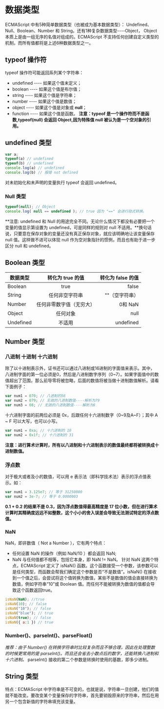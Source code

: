 # 数据类型
ECMAScript 中有5种简单数据类型（也被成为基本数据类型）： Undefined、Null、Boolean、Number 和 String。还有1种复杂数据类型----Object， Object 本质上是由一组无序的名值对组成的。ECMAScript 不支持任何创建自定义类型的机制，而所有值都将是上述6种数据类型之一。
## typeof 操作符
typeof 操作符可能返回系列某个字符串：
- undefined ---- 如果这个值未定义；
- boolean ---- 如果这个值是布尔值；
- string ---- 如果这个值是字符串；
- number ---- 如果这个值是数值；
- object ---- 如果这个值是对象或 **null**；
- function ---- 如果这个值是函数。
**注意：typeof 是一个操作符而不是函数,typeof(null) 会返回 Object,因为特殊值 null 被认为是一个空对象的引用。**
## undefined 类型
``` javascript
var a;
typeof(a) // undefined 
typeof(b) // undefined
console.log(a) // undefined
console.log(b) // 报错 not defined
```
对未初始化和未声明的变量执行 typeof 会返回 undefined。
### Null 类型
``` javascript
typeof(null); // Object
console.log( null == undefined ); // true 因为 "==" 会进行隐式转换。 
```
**注意: undefined 和 Null 的用途完全不同。无论什么情况下都没有必要把一个变量的值显示第设置为 undefined，可是同样的规则对 null 不适用。**换句话说，只要意在保存对象的变量还没有真正保存对象，就应该明确地让该变量保存 null 值。这样做不进可以体现 null 作为空对象指针的惯例，而且也有助于进一步区分 null 和 undefined。
## Boolean 类型
数据类型   |   转化为 true 的值   |转化为 false 的值
--|:--:|--:
Boolean   |         true        |false
String    |  任何非空字符串      |""（空字符串）
Number    |任何非零数字值（无穷大）|0和 NaN
Object    |       任何对象       |null
Undefined |        不适用       |undefined
## Number 类型
### 八进制 十进制 十六进制
除了以十进制表示外，证书还可以通过八进制或16进制的字面值来表示。其中，八进制字面的第一位必须是0，然后是八进制数字序列（0~7）。如果字面值中的数值超出了范围，那么前导零将被忽略，后面的数值将被当做十进制数值解析。请看下面例子：
``` javascript
var num1 = 070; // 八进制的56
var num2 = 079; // 无效的八进制数值----解析为79
var num3 = 08; // 无效的八进制数值----解析为8
```
十六进制字面的前两位必须是 0x，后跟任何十六进制数字（0~9及A~F）；其中 A ~ F 可以大写，也可以小写。
``` javascript
var num1 = 0xa; // 十六进制的 10
var num2 = 0x1f; // 十六进制的 31
```
**注意：进行算术计算时，所有以八进制和十六进制表示的数值最终都将被转换成十进制数值。**
### 浮点数
对于极大或者及小的数值，可以用 e 表示法（即科学技术法）表示的浮点值表示。如：
``` javascript
var num1 = 3.125e7; // 等于 31250000
var num2 = 3e-7; // 等于 0.0000003
```
**0.1 + 0.2 的结果不是 0.3，因为浮点数值得最高精度是 17 位小数，但在进行算术计算时其精确度远远不如整数，这个小小的舍入误差会导致无法测试特定的浮点数值。**
### NaN
NaN，即非数值（ Not a Number ），它有两个特点：
- 任何设置 NaN 的操作（例如 NaN/10 ）都会返回 NaN;
- NaN 与任何值都不相等，包括它本身，即 NaN != NaN。
针对 NaN 这两个特点，ECMAScript 定义了 isNaN() 函数。这个函数接受一个参数，该参数可以是任何类型，而函数会帮我们确定这个参数是否“不是数值”。isNaN() 在接收到一个值之后，会尝试将这个值转换为数值，某些不是数值的值会直接转换为数值，例如字符串“10”或 Boolean 值。而任何不能被转换为数值的值都会导致这个函数返回true。
``` javascript
isNaN(NaN); //true
isNaN(10); // false
isNaN("10"); // false
isNaN("blue"); // true
isNaN(true); // false
isNaN({ a:1 }) // true
```
### Number()、parseInt()、parseFloat()
*推荐：由于 Number() 在转换字符串时比较复杂而且不够合理，因此在处理整数的时候更常用的是 parseInt()。而且还会省去小数点后的数字，还能转换八进制和十六进制。*
parseInt() 接收的第二个参数是转换时使用的基数，即多少进制。
## String 类型
特点：ECMAScript 中字符串是不可变的，也就是说，字符串一旦创建，他们的值就不能改变。要改变某个变量保存的字符串，首先要销毁原来的字符串，然后在用另一个包含新值的字符串填充该变量。